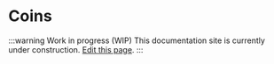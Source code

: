 # Coins

:::warning Work in progress (WIP)
This documentation site is currently under construction. [Edit this page](https://github.com/ZeusLN/zeus-docs/blob/main/docs/coins.md).
:::
